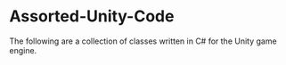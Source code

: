 # Assorted-Unity-Code
The following are a collection of classes written in C# for the Unity game engine.

